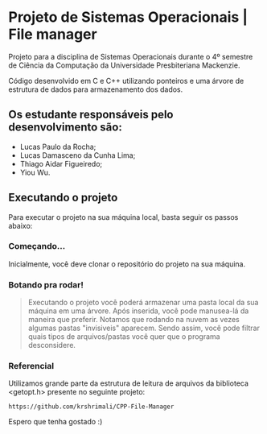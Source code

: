 # Projeto de Sistemas Operacionais | File manager

 Projeto para a disciplina de Sistemas Operacionais durante o 4º semestre de Ciência da Computação da Universidade Presbiteriana Mackenzie.

 Código desenvolvido em C e C++ utilizando ponteiros e uma árvore de estrutura de dados para armazenamento dos dados.

 ## Os estudante responsáveis pelo desenvolvimento são:

 - Lucas Paulo da Rocha;
 - Lucas Damasceno da Cunha Lima;
 - Thiago Aidar Figueiredo;
 - Yiou Wu.

 ## Executando o projeto

 Para executar o projeto na sua máquina local, basta seguir os passos abaixo:

 ### Começando...

 Inicialmente, você deve clonar o repositório do projeto na sua máquina.

 ### Botando pra rodar!

 > Executando o projeto você poderá armazenar uma pasta local da sua máquina em uma árvore. Após inserida, você pode manusea-lá da maneira que preferir.
 > Notamos que rodando na nuvem as vezes algumas pastas "invisiveis" aparecem. Sendo assim, você pode filtrar quais tipos de arquivos/pastas você quer que o programa desconsidere.

 ### Referencial

 Utilizamos grande parte da estrutura de leitura de arquivos da biblioteca <getopt.h> presente no seguinte projeto:

 ```
 https://github.com/krshrimali/CPP-File-Manager
 ```

 Espero que tenha gostado :)
